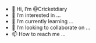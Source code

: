- 👋 Hi, I’m @Cricketdiary
- 👀 I’m interested in ...
- 🌱 I’m currently learning ...
- 💞️ I’m looking to collaborate on ...
- 📫 How to reach me ...

<!---
Cricketdiary/Cricketdiary is a ✨ special ✨ repository because its `README.md` (this file) appears on your GitHub profile.
You can click the Preview link to take a look at your changes.
--->
